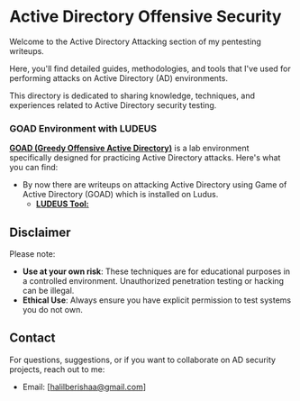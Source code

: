 # Active Directory Offensive Security

Welcome to the Active Directory Attacking section of my pentesting writeups. 

Here, you'll find detailed guides, methodologies, and tools that I've used for performing attacks on Active Directory (AD) environments. 

This directory is dedicated to sharing knowledge, techniques, and experiences related to Active Directory security testing. 
### GOAD Environment with LUDEUS

**[GOAD (Greedy Offensive Active Directory)](https://github.com/Orange-Cyberdefense/GOAD)** is a lab environment specifically designed for practicing Active Directory attacks. Here's what you can find:

- By now there are writeups on attacking Active Directory using Game of Active Directory (GOAD) which is installed on Ludus.
  - [**LUDEUS Tool:**](https://docs.ludus.cloud/docs/intro/)

## Disclaimer

Please note:

- **Use at your own risk**: These techniques are for educational purposes in a controlled environment. Unauthorized penetration testing or hacking can be illegal.
- **Ethical Use**: Always ensure you have explicit permission to test systems you do not own.

## Contact

For questions, suggestions, or if you want to collaborate on AD security projects, reach out to me:

- Email: [halilberishaa@gmail.com]
